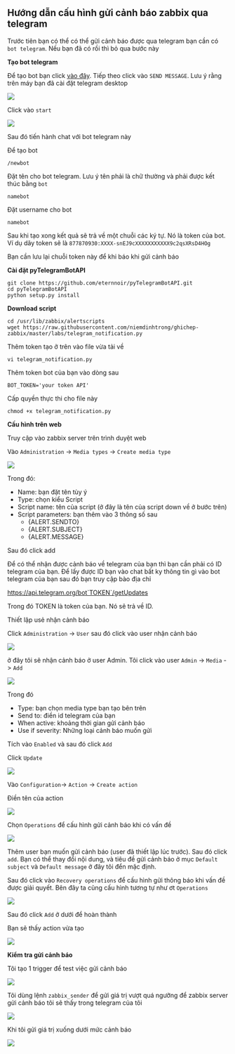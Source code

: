 ## Hướng dẫn cấu hình gửi cảnh báo zabbix qua telegram 

Trước tiên bạn có thể có thể gửi cảnh báo được qua telegram bạn cần có  `bot telegram`. Nếu bạn đã có rồi thì bỏ qua bước này

**Tạo bot telegram**

Để tạo bot bạn click [vào đây]( https://telegram.me/BotFather). Tiếp theo click vào `SEND MESSAGE`. Lưu ý rằng trên máy bạn đã cài đặt telegram desktop

![](/images/telegram/1.png)

Click vào `start`

![](/images/telegram/2.png)

Sau đó tiến hành chat với bot telegram này

Để tạo bot

```
/newbot
```

Đặt tên cho bot telegram. Lưu ý tên phải là chữ thường và phải được kết thúc bằng `bot`

```
namebot
```

Đặt username cho bot

```
namebot
```

Sau khi tạo xong kết quả sẽ trả về một chuỗi các ký tự. Nó là token của bot. Ví dụ dãy token sẽ là `877870930:XXXX-snEJ9cXXXXXXXXXXX9c2qsXRsD4HOg`

Bạn cần lưu lại chuỗi token này để khi báo khi gửi cảnh báo

**Cài đặt pyTelegramBotAPI** 

```
git clone https://github.com/eternnoir/pyTelegramBotAPI.git
cd pyTelegramBotAPI
python setup.py install
```

**Download script**

```
cd /usr/lib/zabbix/alertscripts
wget https://raw.githubusercontent.com/niemdinhtrong/ghichep-zabbix/master/labs/telegram_notification.py
```

Thêm token tạo ở trên vào file vừa tải về

```
vi telegram_notification.py
```

Thêm token bot của bạn vào dòng sau

```
BOT_TOKEN='your token API'
```

Cấp quyền thực thi cho file này

```
chmod +x telegram_notification.py
```

**Cấu hình trên web**

Truy cập vào zabbix server trên trình duyệt web

Vào `Administration` -> `Media types` -> `Create media type`

![](/images/telegram/3.png)

Trong đó: 
 * Name: bạn đặt tên tùy ý
 * Type: chọn kiểu Script
 * Script name: tên của script (ở đây là tên của script down về ở bước trên)
 * Script parameters: bạn thêm vào 3 thông số sau
    * {ALERT.SENDTO}
    * {ALERT.SUBJECT}
    * {ALERT.MESSAGE}

Sau đó click add

Để có thể nhận được cảnh báo về telegram của bạn thì bạn cần phải có ID telegram của bạn. Để lấy được ID bạn vào chat bất ky thông tin gì vào bot telegram của bạn sau đó bạn truy cập bào địa chỉ 

https://api.telegram.org/bot`TOKEN`/getUpdates

Trong đó TOKEN là token của bạn. Nó sẽ trả về ID.

Thiết lập usẻ nhận cảnh báo

Click `Administration` -> `User` sau đó click vào user nhận cảnh báo

![](/images/telegram/4.png)

ở đây tôi sẽ nhận cảnh báo ở user Admin. Tôi click vào user `Admin` -> `Media` -> `Add`

![](/images/telegram/5.1.png)

Trong đó

 * Type: bạn chọn media type bạn tạo bên trên
 * Send to: điền id telegram của bạn
 * When active: khoảng thời gian gửi cảnh báo
 * Use if severity: Những loại cảnh báo muốn gửi

Tích vào `Enabled` và sau đó click `Add`

Click `Update`

![](/images/telegram/6.png)

Vào `Configuration`-> `Action` -> `Create action`

Điền tên của action

![](/images/telegram/7.png)

Chọn `Operations` để cấu hình gửi cảnh báo khi có vấn đề

![](/images/telegram/8.png)

Thêm user bạn muốn gửi cảnh báo (user đã thiết lập lúc trước). Sau đó click `add`. Bạn có thể thay đổi nội dung, và tiêu đề gửi cảnh báo ở mục `Default subject` và `Default message` ở đây tôi đển mặc định.

Sau đó click vào `Recovery operations` để cấu hình gửi thông báo khi vấn đề được giải quyết. Bên đây ta cũng cấu hình tương tự như ơt `Operations`

![](/images/telegram/9.1.png)

Sau đó click `Add` ở dưới để hoàn thành

Bạn sẽ thấy action vừa tạo

![](/images/telegram/10.png)

**Kiểm tra gửi cảnh báo**

Tôi tạo 1 trigger để test việc gửi cảnh báo

![](/images/telegram/11.png)

Tôi dùng lệnh `zabbix_sender` để gửi giá trị vượt quá ngưỡng để zabbix server gửi cảnh báo tôi sẽ thấy trong telegram của tôi

![](/images/telegram/12.png)

Khi tôi gửi giá trị xuống dưới mức cảnh báo

![](/images/telegram/13.png)